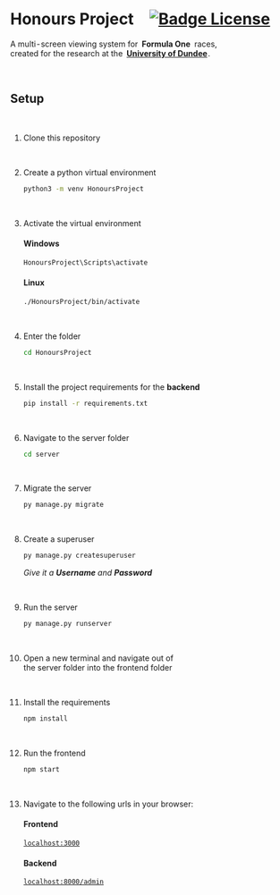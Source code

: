 
# Honours Project [![Badge License]][License]

A multi - screen viewing system for **Formula One** races, <br>
created for the research at the **[University of Dundee]** .

<br>

## Setup

<br>

1. Clone this repository

    <br>

2. Create a python virtual environment

    ```sh
    python3 -m venv HonoursProject
    ```
    
    <br>

3. Activate the virtual environment

    #### Windows

    ```sh
    HonoursProject\Scripts\activate
    ```
    
    #### Linux
    
    ```sh
    ./HonoursProject/bin/activate
    ```
    
    <br>
    
4. Enter the folder

    ```sh
    cd HonoursProject
    ```
    
    <br>

5. Install the project requirements for the **backend**

    ```sh
    pip install -r requirements.txt
    ```
    
    <br>

6. Navigate to the server folder 

    ```sh
    cd server
    ```
    
    <br>
    
7. Migrate the server

    ```sh
    py manage.py migrate
    ```

    <br>

8. Create a superuser
    
    ```sh
    py manage.py createsuperuser
    ```
    
    *Give it a **Username** and* ***Password***

    <br>

9. Run the server

    ```sh
    py manage.py runserver
    ```
    
    <br>

10. Open a new terminal and navigate out of <br>
    the server folder into the frontend folder

    <br>

9. Install the requirements

    ```sh
    npm install
    ```
    
    <br>

10. Run the frontend
    
    ```sh
    npm start
    ```
    
    <br>

11. Navigate to the following urls in your browser:

    #### Frontend
    
    [`localhost:3000`][Frontend]
    
    #### Backend
    
    [`localhost:8000/admin`][Backend]
    

<!----------------------------------------------------------------------------->


[Badge License]: https://img.shields.io/badge/License-Unknown-darkgray?style=for-the-badge
[License]: #

[University of Dundee]: https://www.dundee.ac.uk/

[Frontend]: http://localhost:3000
[Backend]: http://localhost:8000/admin
